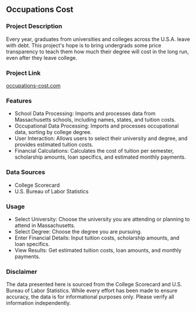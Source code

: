 ## Occupations Cost
### Project Description
Every year, graduates from universities and colleges across the U.S.A. leave with debt. This project's hope is to bring undergrads some price transparency to teach them how much their degree will cost in the long run, even after they leave college.

### Project Link
[occupations-cost.com](https://occupations-cost.onrender.com)

### Features
* School Data Processing: Imports and processes data from Massachusetts schools, including names, states, and tuition costs.
* Occupational Data Processing: Imports and processes occupational data, sorting by college degree.
* User Interaction: Allows users to select their university and degree, and provides estimated tuition costs.
* Financial Calculations: Calculates the cost of tuition per semester, scholarship amounts, loan specifics, and estimated monthly payments.

### Data Sources
* College Scorecard
* U.S. Bureau of Labor Statistics

### Usage
* Select University: Choose the university you are attending or planning to attend in Massachusetts.
* Select Degree: Choose the degree you are pursuing.
* Enter Financial Details: Input tuition costs, scholarship amounts, and loan specifics.
* View Results: Get estimated tuition costs, loan amounts, and monthly payments.

### Disclaimer
The data presented here is sourced from the College Scorecard and U.S. Bureau of Labor Statistics. While every effort has been made to ensure accuracy, the data is for informational purposes only. Please verify all information independently.
